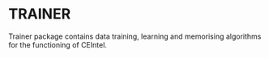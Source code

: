 # TRAINER

Trainer package contains data training, learning and memorising algorithms for the functioning of CEIntel.